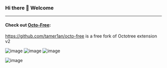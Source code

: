 ### Hi there 👋 Welcome 

--------

#### Check out [Octo-Free](https://chrome.google.com/webstore/detail/octo-free/japafjdhbmaapfhklkppbigmkioikboe):
https://github.com/tamer1an/octo-free is a free fork of Octotree extension v2 



![image](https://user-images.githubusercontent.com/956869/132105943-766965b8-d762-48c7-9fdb-7ef0b3afd0e5.png)
![image](https://user-images.githubusercontent.com/956869/132124312-f84081cf-50d6-4f80-a2aa-e1935f5c12b7.png)
![image](https://user-images.githubusercontent.com/956869/132124252-4b8edffb-eb66-4ba2-ac18-02035a950be8.png)

![image](https://github.com/tamer1an/tamer1an/assets/956869/43b0463c-486e-4ebe-8a17-06a3d0a3e6b6)









<!--
**tamer1an/tamer1an** is a ✨ _special_ ✨ repository because its `README.md` (this file) appears on your GitHub profile.

Here are some ideas to get you started:

- 🔭 I’m currently working on ...
- 🌱 I’m currently learning ...
- 👯 I’m looking to collaborate on ...
- 🤔 I’m looking for help with ...
- 💬 Ask me about ...
- 📫 How to reach me: ...
- 😄 Pronouns: ...
- ⚡ Fun fact: ...
-->
